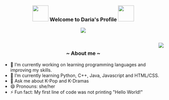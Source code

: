 <h3 align="center">
           <img src="https://uploads.twitchalerts.com/000/120/837/513/NaturalHugeKittiwake-size_restricted.gif" width="50">
           Welcome to Daria's Profile
           <img src="https://uploads.twitchalerts.com/000/120/837/513/NaturalHugeKittiwake-size_restricted.gif" width="50">
</h3>

<!-- Typing SVG by DenverCoder1 - https://github.com/DenverCoder1/readme-typing-svg -->
<p align="center">
  <a href="https://github.com/DenverCoder1/readme-typing-svg"><img src="https://readme-typing-svg.herokuapp.com?font=Georgia&color=006D77&size=24&center=true&vCenter=true&lines=Grade+11+High+School+Student;Always+Learning;Self-Taught+Java"></a>
</p>
<br>
<img src="https://raw.githubusercontent.com/dbcalitis/dbcalitis/main/mina.gif" align="right">
<h3 align="center">~ About me ~</h3>

- 🔭 I’m currently working on learning programming languages and improving my skills.
- 🌱 I’m currently learning Python, C++, Java, Javascript and HTML/CSS.
- 💬 Ask me about K-Pop and K-Dramas
- 😄 Pronouns: she/her
- ⚡ Fun fact: My first line of code was not printing "Hello World!"

<br>
